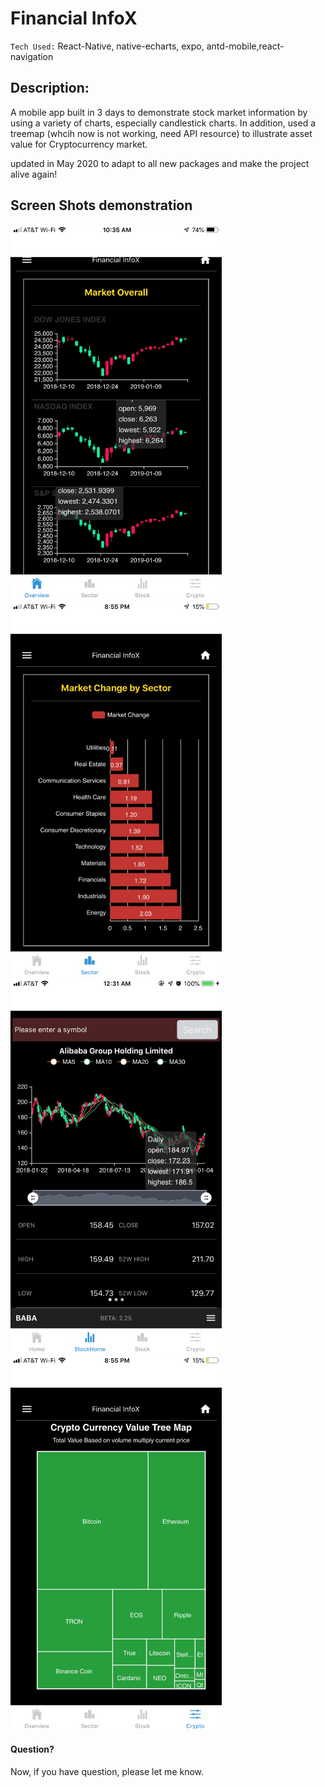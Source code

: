 # Financial InfoX

`Tech Used:` React-Native, native-echarts, expo, antd-mobile,react-navigation

## Description:

A mobile app built in 3 days to demonstrate stock market information by using a variety of charts, especially candlestick charts. In addition, used a tree­map (whcih now is not working, need API resource) to illustrate asset value for Cryptocurrency market.

updated in May 2020 to adapt to all new packages and make the project alive again! 

## Screen Shots demonstration

  <img src=assets/images/marketOverall.jpg height="600">
  <img src=assets/images/sector.jpg height="600">
  <img src=assets/images/stockScreen.jpg height="600">
  <img src=assets/images/Crypto.jpg height="600">

#### Question?

Now, if you have question, please let me know.
